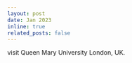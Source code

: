 ```yaml
---
layout: post
date: Jan 2023
inline: true
related_posts: false
---
```


 visit Queen Mary University London, UK.
 
 